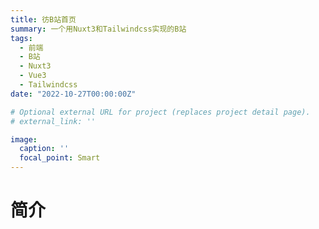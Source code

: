 ```yaml
---
title: 彷B站首页
summary: 一个用Nuxt3和Tailwindcss实现的B站
tags:
  - 前端
  - B站
  - Nuxt3
  - Vue3
  - Tailwindcss
date: "2022-10-27T00:00:00Z"

# Optional external URL for project (replaces project detail page).
# external_link: ''

image:
  caption: ''
  focal_point: Smart
---
```



# 简介